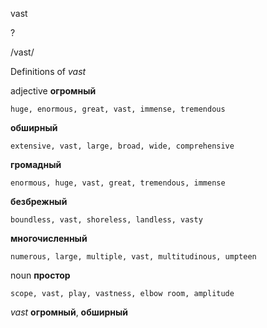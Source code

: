 vast

?

/vast/

Definitions of _vast_

adjective
**огромный**

    huge, enormous, great, vast, immense, tremendous
**обширный**

    extensive, vast, large, broad, wide, comprehensive
**громадный**

    enormous, huge, vast, great, tremendous, immense
**безбрежный**

    boundless, vast, shoreless, landless, vasty
**многочисленный**

    numerous, large, multiple, vast, multitudinous, umpteen

noun
**простор**

    scope, vast, play, vastness, elbow room, amplitude

_vast_
**огромный**, **обширный**